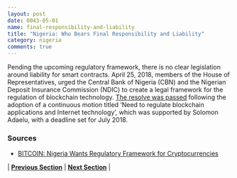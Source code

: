 ```yaml
---
layout: post
date: 0043-05-01
name: final-responsibility-and-liability
title: "Nigeria: Who Bears Final Responsibility and Liability"
category: nigeria
comments: true
---
```


Pending the upcoming regulatory framework, there is no clear legislation around liability for smart contracts. April 25, 2018, members of the House of Representatives, urged the Central Bank of Nigeria (CBN) and the Nigerian Deposit Insurance Commission (NDIC) to create a legal framework for the regulation of blockchain technology. [The resolve was passed](http://www.businessdayonline.com/reps-task-cbn-ndic-regulation-cryptocurrency%E2%80%A8/) following the adoption of a continuous motion titled ‘Need to regulate blockchain applications and Internet technology’, which was supported by Solomon Adaelu, with a deadline set for July 2018.
 
 
### Sources
- [BITCOIN: Nigeria Wants Regulatory Framework for Cryptocurrencies](https://bitcoinafrica.io/2018/04/26/nigeria-wants-regulatory-framework-for-cryptocurrencies/)


| **[Previous Section]( https://neo-project.github.io/global-blockchain-compliance-hub//nigeria/nigeria-privacy-and-data-protection.html)** | **[Next Section]( https://neo-project.github.io/global-blockchain-compliance-hub//nigeria/nigeria-smart-contracts.html)** |
